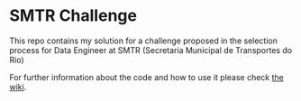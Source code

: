 # SMTR Challenge

This repo contains my solution for a challenge proposed in the selection process for Data Engineer at SMTR (Secretaria Municipal de Transportes do Rio) 

For further information about the code and how to use it please check [the wiki](https://github.com/gabriel-milan/smtr_challenge/wiki).